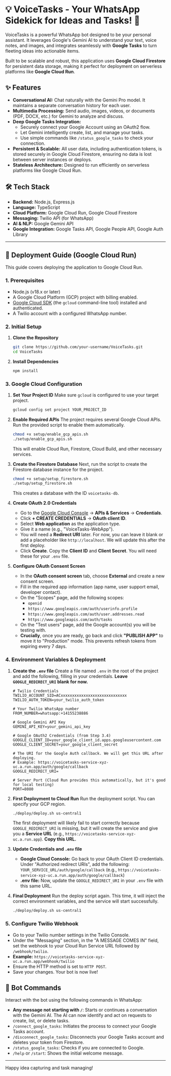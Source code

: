 # 💡 VoiceTasks - Your WhatsApp Sidekick for Ideas and Tasks! 🧠

VoiceTasks is a powerful WhatsApp bot designed to be your personal assistant. It leverages Google's Gemini AI to understand your text, voice notes, and images, and integrates seamlessly with **Google Tasks** to turn fleeting ideas into actionable items.

Built to be scalable and robust, this application uses **Google Cloud Firestore** for persistent data storage, making it perfect for deployment on serverless platforms like **Google Cloud Run**.

## ✨ Features

*   **Conversational AI:** Chat naturally with the Gemini Pro model. It maintains a separate conversation history for each user.
*   **Multimedia Processing:** Send audio, images, videos, or documents (PDF, DOCX, etc.) for Gemini to analyze and discuss.
*   **Deep Google Tasks Integration:**
    *   Securely connect your Google Account using an OAuth2 flow.
    *   Let Gemini intelligently create, list, and manage your tasks.
    *   Use simple commands like `/status_google_tasks` to check your connection.
*   **Persistent & Scalable:** All user data, including authentication tokens, is stored securely in Google Cloud Firestore, ensuring no data is lost between server instances or deploys.
*   **Stateless Architecture:** Designed to run efficiently on serverless platforms like Google Cloud Run.

## 🛠️ Tech Stack

*   **Backend:** Node.js, Express.js
*   **Language:** TypeScript
*   **Cloud Platform:** Google Cloud Run, Google Cloud Firestore
*   **Messaging:** Twilio API (for WhatsApp)
*   **AI & NLP:** Google Gemini API
*   **Google Integration:** Google Tasks API, Google People API, Google Auth Library

---

## 🚀 Deployment Guide (Google Cloud Run)

This guide covers deploying the application to Google Cloud Run.

### 1. Prerequisites

*   Node.js (v18.x or later)
*   A Google Cloud Platform (GCP) project with billing enabled.
*   [Google Cloud SDK](https://cloud.google.com/sdk/docs/install) (the `gcloud` command-line tool) installed and authenticated.
*   A Twilio account with a configured WhatsApp number.

### 2. Initial Setup

1.  **Clone the Repository**
    ```bash
    git clone https://github.com/your-username/VoiceTasks.git
    cd VoiceTasks
    ```

2.  **Install Dependencies**
    ```bash
    npm install
    ```

### 3. Google Cloud Configuration

1.  **Set Your Project ID**
    Make sure `gcloud` is configured to use your target project.
    ```bash
    gcloud config set project YOUR_PROJECT_ID
    ```

2.  **Enable Required APIs**
    The project requires several Google Cloud APIs. Run the provided script to enable them automatically.
    ```bash
    chmod +x setup/enable_gcp_apis.sh
    ./setup/enable_gcp_apis.sh
    ```
    This will enable Cloud Run, Firestore, Cloud Build, and other necessary services.

3.  **Create the Firestore Database**
    Next, run the script to create the Firestore database instance for the project.
    ```bash
    chmod +x setup/setup_firestore.sh
    ./setup/setup_firestore.sh
    ```
    This creates a database with the ID `voicetasks-db`.

4.  **Create OAuth 2.0 Credentials**
    *   Go to the [Google Cloud Console](https://console.cloud.google.com/) -> **APIs & Services** -> **Credentials**.
    *   Click **+ CREATE CREDENTIALS** -> **OAuth client ID**.
    *   Select **Web application** as the application type.
    *   Give it a name (e.g., "VoiceTasks-WebApp").
    *   You will need a **Redirect URI** later. For now, you can leave it blank or add a placeholder like `http://localhost`. We will update this after the first deploy.
    *   Click **Create**. Copy the **Client ID** and **Client Secret**. You will need these for your `.env` file.

5.  **Configure OAuth Consent Screen**
    *   In the **OAuth consent screen** tab, choose **External** and create a new consent screen.
    *   Fill in the required app information (app name, user support email, developer contact).
    *   On the "Scopes" page, add the following scopes:
        *   `openid`
        *   `https://www.googleapis.com/auth/userinfo.profile`
        *   `https://www.googleapis.com/auth/user.addresses.read`
        *   `https://www.googleapis.com/auth/tasks`
    *   On the "Test users" page, add the Google account(s) you will be testing with.
    *   **Crucially**, once you are ready, go back and click **"PUBLISH APP"** to move it to "Production" mode. This prevents refresh tokens from expiring every 7 days.

### 4. Environment Variables & Deployment

1.  **Create the `.env` file**
    Create a file named `.env` in the root of the project and add the following, filling in your credentials. **Leave `GOOGLE_REDIRECT_URI` blank for now.**

    ```env
    # Twilio Credentials
    TWILIO_ACCOUNT_SID=ACxxxxxxxxxxxxxxxxxxxxxxxxxxxxx
    TWILIO_AUTH_TOKEN=your_twilio_auth_token

    # Your Twilio WhatsApp number
    FROM_NUMBER=whatsapp:+14155238886

    # Google Gemini API Key
    GEMINI_API_KEY=your_gemini_api_key

    # Google OAuth2 Credentials (from Step 3.4)
    GOOGLE_CLIENT_ID=your_google_client_id.apps.googleusercontent.com
    GOOGLE_CLIENT_SECRET=your_google_client_secret

    # The URI for the Google Auth callback. We will get this URL after deploying.
    # Example: https://voicetasks-service-xyz-uc.a.run.app/auth/google/callback
    GOOGLE_REDIRECT_URI=

    # Server Port (Cloud Run provides this automatically, but it's good for local testing)
    PORT=8080
    ```

2.  **First Deployment to Cloud Run**
    Run the deployment script. You can specify your GCP region.
    ```bash
    ./deploy/deploy.sh us-central1
    ```
    The first deployment will likely fail to start correctly because `GOOGLE_REDIRECT_URI` is missing, but it will create the service and give you a **Service URL** (e.g., `https://voicetasks-service-xyz-uc.a.run.app`). **Copy this URL.**

3.  **Update Credentials and `.env` file**
    *   **Google Cloud Console:** Go back to your OAuth Client ID credentials. Under "Authorized redirect URIs", add the following:
        `YOUR_SERVICE_URL/auth/google/callback`
        (e.g., `https://voicetasks-service-xyz-uc.a.run.app/auth/google/callback`)
    *   **.env file:** Now, update the `GOOGLE_REDIRECT_URI` in your `.env` file with this same URL.

4.  **Final Deployment**
    Run the deploy script again. This time, it will inject the correct environment variables, and the service will start successfully.
    ```bash
    ./deploy/deploy.sh us-central1
    ```

### 5. Configure Twilio Webhook

*   Go to your Twilio number settings in the Twilio Console.
*   Under the "Messaging" section, in the "A MESSAGE COMES IN" field, set the webhook to your Cloud Run Service URL followed by `/webhook/twilio`.
*   **Example:** `https://voicetasks-service-xyz-uc.a.run.app/webhook/twilio`
*   Ensure the HTTP method is set to `HTTP POST`.
*   Save your changes. Your bot is now live!

## 🤖 Bot Commands

Interact with the bot using the following commands in WhatsApp:

*   **Any message not starting with `/`**: Starts or continues a conversation with the Gemini AI. The AI can now identify and act on requests to create, list, or delete tasks.
*   `/connect_google_tasks`: Initiates the process to connect your Google Tasks account.
*   `/disconnect_google_tasks`: Disconnects your Google Tasks account and deletes your token from Firestore.
*   `/status_google_tasks`: Checks if you are connected to Google.
*   `/help` or `/start`: Shows the initial welcome message.

---

Happy idea capturing and task managing! 